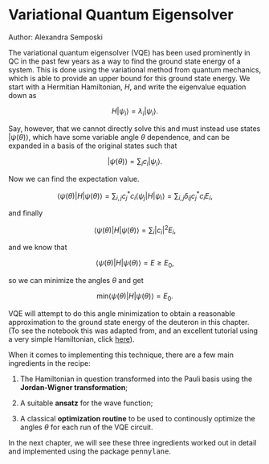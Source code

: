 # Variational Quantum Eigensolver

Author: Alexandra Semposki

The variational quantum eigensolver (VQE) has been used prominently in QC in the past few years as a way to find the ground state energy of a system. This is done using the variational method from quantum mechanics, which is able to provide an upper bound for this ground state energy. We start with a Hermitian Hamiltonian, $H$, and write the eigenvalue equation down as

$$
H | \psi_{i} \rangle = \lambda_{i} | \psi_{i} \rangle.
$$

Say, however, that we cannot directly solve this and must instead use states $| \psi(\theta) \rangle$, which have some variable angle $\theta$ dependence, and can be expanded in a basis of the original states such that

$$
| \psi(\theta) \rangle = \sum_{i} c_{i} | \psi_{i} \rangle.
$$

Now we can find the expectation value.

$$
\langle \psi(\theta) | H | \psi(\theta) \rangle = \sum_{i,j} c_{j}^{*} c_{i} \langle \psi_{j} | H | \psi_{i} \rangle = \sum_{i,j} \delta_{ij} c_{j}^{*} c_{i} E_{i},
$$

and finally 

$$
\langle \psi(\theta) | H | \psi(\theta) \rangle = \sum_{i} |c_{i}|^{2} E_{i},
$$

and we know that 

$$
\langle \psi(\theta) | H | \psi(\theta) \rangle = E \ge E_{0},
$$

so we can minimize the angles $\theta$ and get

$$
\textrm{min} \langle \psi(\theta) | H | \psi(\theta) \rangle = E_{0}.
$$

VQE will attempt to do this angle minimization to obtain a reasonable approximation to the ground state energy of the deuteron in this chapter. (To see the notebook this was adapted from, and an excellent tutorial using a very simple Hamiltonian, click [here](https://github.com/NuclearPhysicsWorkshops/FRIB-TASummerSchoolQuantumComputing/blob/main/doc/pub/lecture7/ipynb/lecture7.ipynb)).

When it comes to implementing this technique, there are a few main ingredients in the recipe:

1. The Hamiltonian in question transformed into the Pauli basis using the __Jordan-Wigner transformation__;

2. A suitable __ansatz__ for the wave function;

3. A classical __optimization routine__ to be used to continously optimize the angles $\theta$ for each run of the VQE circuit. 

In the next chapter, we will see these three ingredients worked out in detail and implemented using the package <tt>pennylane</tt>.
